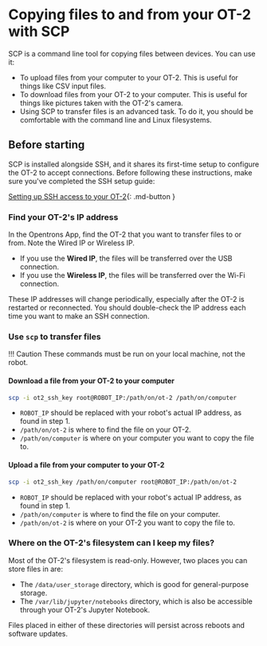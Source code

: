 # Copying files to and from your OT-2 with SCP

SCP is a command line tool for copying files between devices. You can use it:

- To upload files from your computer to your OT-2. This is useful for things like CSV input files.
- To download files from your OT-2 to your computer. This is useful for things like pictures taken with the OT-2's camera.
- Using SCP to transfer files is an advanced task. To do it, you should be comfortable with the command line and Linux filesystems.

## Before starting

SCP is installed alongside SSH, and it shares its first-time setup to configure the OT-2 to accept connections. Before following these instructions, make sure you've completed the SSH setup guide:

[Setting up SSH access to your OT-2](ssh.md){: .md-button }

### Find your OT-2's IP address

In the Opentrons App, find the OT-2 that you want to transfer files to or from. Note the Wired IP or Wireless IP.

- If you use the **Wired IP**, the files will be transferred over the USB connection.
- If you use the **Wireless IP**, the files will be transferred over the Wi-Fi connection. 

These IP addresses will change periodically, especially after the OT-2 is restarted or reconnected. You should double-check the IP address each time you want to make an SSH connection.

### Use `scp` to transfer files

!!! Caution
    These commands must be run on your local machine, not the robot.

#### Download a file from your OT-2 to your computer

```bash
scp -i ot2_ssh_key root@ROBOT_IP:/path/on/ot-2 /path/on/computer
```

- `ROBOT_IP` should be replaced with your robot's actual IP address, as found in step 1.
- `/path/on/ot-2` is where to find the file on your OT-2.
- `/path/on/computer` is where on your computer you want to copy the file to. 
  
#### Upload a file from your computer to your OT-2

```bash
scp -i ot2_ssh_key /path/on/computer root@ROBOT_IP:/path/on/ot-2
```

- `ROBOT_IP` should be replaced with your robot's actual IP address, as found in step 1.
- `/path/on/computer` is where to find the file on your computer.
- `/path/on/ot-2`  is where on your OT-2 you want to copy the file to.


### Where on the OT-2's filesystem can I keep my files?

Most of the OT-2's filesystem is read-only. However, two places you can store files in are:

- The `/data/user_storage` directory, which is good for general-purpose storage.
- The `/var/lib/jupyter/notebooks` directory, which is also be accessible through your OT-2's Jupyter Notebook.
  
Files placed in either of these directories will persist across reboots and software updates.

